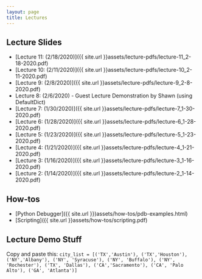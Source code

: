 ```yaml
---
layout: page
title: Lectures
---
```


## Lecture Slides
 - [Lecture 11: (2/18/2020)]({{ site.url }}assets/lecture-pdfs/lecture-11_2-18-2020.pdf)
 - [Lecture 10: (2/11/2020)]({{ site.url }}assets/lecture-pdfs/lecture-10_2-11-2020.pdf)
 - [Lecture 9: (2/8/2020)]({{ site.url }}assets/lecture-pdfs/lecture-9_2-8-2020.pdf)
 - Lecture 8: (2/6/2020) - Guest Lecture Demonstration by Shawn (using DefaultDict)
 - [Lecture 7: (1/30/2020)]({{ site.url }}assets/lecture-pdfs/lecture-7_1-30-2020.pdf)
 - [Lecture 6: (1/28/2020)]({{ site.url }}assets/lecture-pdfs/lecture-6_1-28-2020.pdf)
 - [Lecture 5: (1/23/2020)]({{ site.url }}assets/lecture-pdfs/lecture-5_1-23-2020.pdf)
 - [Lecture 4: (1/21/2020)]({{ site.url }}assets/lecture-pdfs/lecture-4_1-21-2020.pdf)
 - [Lecture 3: (1/16/2020)]({{ site.url }}assets/lecture-pdfs/lecture-3_1-16-2020.pdf)
 - [Lecture 2: (1/14/2020)]({{ site.url }}assets/lecture-pdfs/lecture-2_1-14-2020.pdf)

## How-tos
 - [Python Debugger]({{ site.url }})assets/how-tos/pdb-examples.html)
 - [Scripting]({{ site.url }}assets/how-tos/scripting.pdf)

## Lecture Demo Stuff
Copy and paste this: `city_list = [('TX','Austin'), ('TX','Houston'), ('NY','Albany'), ('NY', 'Syracuse'), ('NY', 'Buffalo'), ('NY', 'Rochester'), ('TX', 'Dallas'), ('CA','Sacramento'), ('CA', 'Palo Alto'), ('GA', 'Atlanta')]`